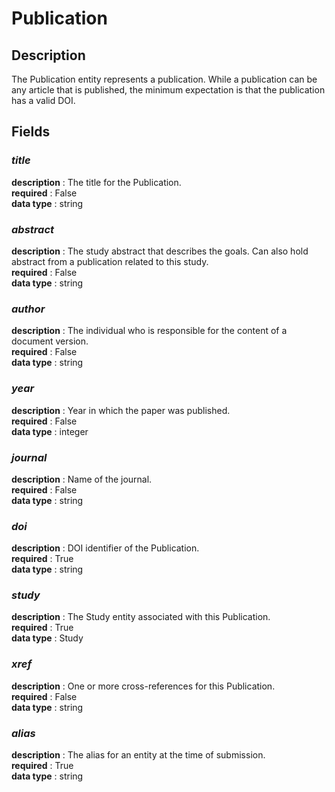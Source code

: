 # Publication

## Description

The Publication entity represents a publication. While a publication can be any article that is published, the minimum expectation is that the publication has a valid DOI.

## Fields

### ***title***<br>
**description** : The title for the Publication.<br>
**required** : False<br>
**data type** : string <br>
### ***abstract***<br>
**description** : The study abstract that describes the goals. Can also hold abstract from a publication related to this study.<br>
**required** : False<br>
**data type** : string <br>
### ***author***<br>
**description** : The individual who is responsible for the content of a document version.<br>
**required** : False<br>
**data type** : string <br>
### ***year***<br>
**description** : Year in which the paper was published.<br>
**required** : False<br>
**data type** : integer <br>
### ***journal***<br>
**description** : Name of the journal.<br>
**required** : False<br>
**data type** : string <br>
### ***doi***<br>
**description** : DOI identifier of the Publication.<br>
**required** : True<br>
**data type** : string <br>
### ***study***<br>
**description** : The Study entity associated with this Publication.<br>
**required** : True<br>
**data type** : Study <br>
### ***xref***<br>
**description** : One or more cross-references for this Publication.<br>
**required** : False<br>
**data type** : string <br>
### ***alias***<br>
**description** : The alias for an entity at the time of submission.<br>
**required** : True<br>
**data type** : string <br>
